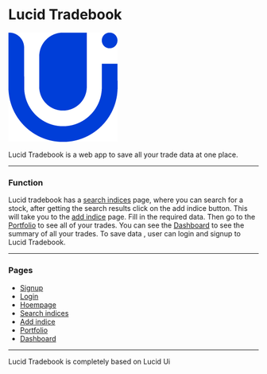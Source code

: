 # Lucid Tradebook

![Lucid logo](images/02%20-%20Colorful%20-%20Icon%20Only.png)

Lucid Tradebook is a web app to save all your trade data at one place. 
<hr>

### Function 
Lucid tradebook has a [search indices](https://lucid-tradebook.netlify.app/pages/searchpage.html) page, where you can search for a stock, after getting the search results click on the add indice button.
This will take you to the [add indice](https://lucid-tradebook.netlify.app/pages/addIndice.html) page. Fill in the required data. Then go to the [Portfolio](https://lucid-tradebook.netlify.app/pages/portfolio.html) to see all of your trades.
You can see the [Dashboard](https://lucid-tradebook.netlify.app/pages/dashboard.html) to see the summary of all your trades. To save data , user can login and signup to Lucid Tradebook.
<hr>

### Pages
- [Signup](https://lucid-tradebook.netlify.app/pages/sign-up.html)
- [Login](https://lucid-tradebook.netlify.app/pages/login.html)
- [Hoempage](https://lucid-tradebook.netlify.app)
- [Search indices](https://lucid-tradebook.netlify.app/pages/searchpage.html)
- [Add indice](https://lucid-tradebook.netlify.app/pages/addIndice.html)
- [Portfolio](https://lucid-tradebook.netlify.app/pages/portfolio.html)
- [Dashboard](https://lucid-tradebook.netlify.app/pages/dashboard.html)

<hr>

Lucid Tradebook is completely based on Lucid Ui
